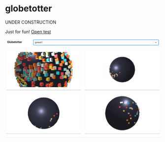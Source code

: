 # globetotter

UNDER CONSTRUCTION

Just for fun!
[Open test](https://globetotter.slum.tech)


![Screenshot](https://raw.githubusercontent.com/gunstein/globetotter/master/Screenshot.png)

